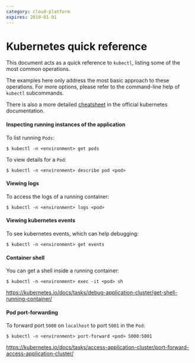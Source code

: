 ```yaml
---
category: cloud-platform
expires: 2019-01-01
---
```

# Kubernetes quick reference

This document acts as a quick reference to `kubectl`, listing some of the most common operations.

The examples here only address the most basic approach to these operations. For more options, please refer to the command-line help of `kubectl` subcommands.

There is also a more detailed [cheatsheet](https://kubernetes.io/docs/reference/kubectl/cheatsheet/) in the official kubernetes documentation.

#### Inspecting running instances of the application
To list running `Pods`:
```
$ kubectl -n <environment> get pods
```
To view details for a `Pod`:
```
$ kubectl -n <environment> describe pod <pod>
```
#### Viewing logs
To access the logs of a running container:
```
$ kubectl -n <environment> logs <pod>
```

#### Viewing kubernetes events
To see kubernetes events, which can help debugging:
```
$ kubectl -n <environment> get events
```

#### Container shell
You can get a shell inside a running container:
```
$ kubectl -n <environment> exec -it <pod> sh
```
https://kubernetes.io/docs/tasks/debug-application-cluster/get-shell-running-container/


#### Pod port-forwarding
To forward port `5000` on `localhost` to port `5001` in the `Pod`:
```
$ kubectl -n <environment> port-forward <pod> 5000:5001
```
https://kubernetes.io/docs/tasks/access-application-cluster/port-forward-access-application-cluster/
